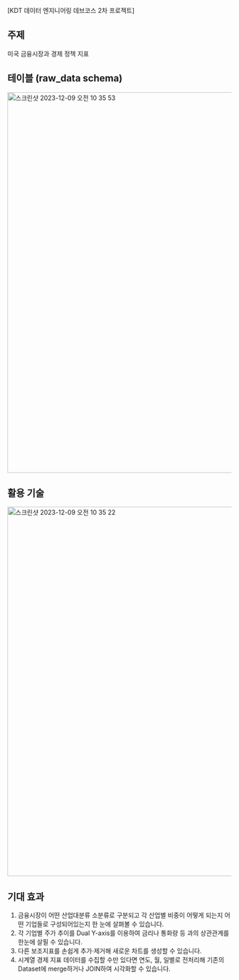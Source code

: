 [KDT 데이터 엔지니어링 데브코스 2차 프로젝트]

## 주제

미국 금융시장과 경제 정책 지표

## 테이블 (raw_data schema)

<img width="853" alt="스크린샷 2023-12-09 오전 10 35 53" src="https://github.com/bokyung124/AWS_Exercise/assets/53086873/d29d35a6-50ce-49f3-b3fc-34f581cf447e">

## 활용 기술

<img width="828" alt="스크린샷 2023-12-09 오전 10 35 22" src="https://github.com/bokyung124/AWS_Exercise/assets/53086873/b501b67a-401e-47bc-82f1-4dc02106f3e8">


## 기대 효과

1. 금융시장이 어떤 산업대분류 소분류로 구분되고 각 산업별 비중이 어떻게 되는지 어떤 기업들로 구성되어있는지 한 눈에 살펴볼 수 있습니다.        
2. 각 기업별 주가 추이를 Dual Y-axis를 이용하여 금리나 통화량 등 과의 상관관계를 한눈에 살필 수 있습니다.      
3. 다른 보조지표를 손쉽게 추가·제거해 새로운 차트를 생성할 수 있습니다.       
4. 시계열 경제 지표 데이터를 수집할 수만 있다면 연도, 월, 일별로 전처리해 기존의 Dataset에 merge하거나 JOIN하여 시각화할 수 있습니다.        

